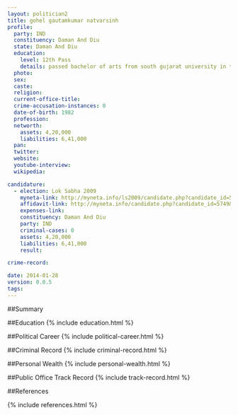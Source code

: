 ```yaml
---
layout: politician2
title: gohel gautamkumar natvarsinh
profile: 
  party: IND
  constituency: Daman And Diu
  state: Daman And Diu
  education: 
    level: 12th Pass
    details: passed bachelor of arts from south gujarat university in the year 2005
  photo: 
  sex: 
  caste: 
  religion: 
  current-office-title: 
  crime-accusation-instances: 0
  date-of-birth: 1982
  profession: 
  networth: 
    assets: 4,20,000
    liabilities: 6,41,000
  pan: 
  twitter: 
  website: 
  youtube-interview: 
  wikipedia: 

candidature: 
  - election: Lok Sabha 2009
    myneta-link: http://myneta.info/ls2009/candidate.php?candidate_id=5749
    affidavit-link: http://myneta.info/candidate.php?candidate_id=5749&scan=original
    expenses-link: 
    constituency: Daman And Diu 
    party: IND
    criminal-cases: 0
    assets: 4,20,000
    liabilities: 6,41,000
    result:  

crime-record: 

date: 2014-01-28
version: 0.0.5
tags: 
---
```

##Summary


##Education
{% include education.html %}


##Political Career
{% include political-career.html %}


##Criminal Record
{% include criminal-record.html %}


##Personal Wealth
{% include personal-wealth.html %}


##Public Office Track Record
{% include track-record.html %}


##References


{% include references.html %}